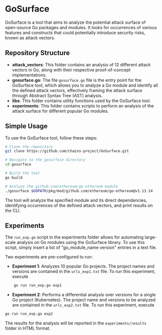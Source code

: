 # GoSurface

GoSurface is a tool that aims to analyze the potential attack surface of open-source Go packages and modules. It looks for occurrences of various features and constructs that could potentially introduce security risks, known as attack vectors.

## Repository Structure

- **attack_vectors**: This folder contains an analysis of 12 different attack vectors in Go, along with their respective proof-of-concept implementations.
- **gosurface.go**: The file `gosurface.go` file is the entry point for the GoSurface tool, which allows you to analyze a Go module and identify all the defined attack vectors, effectively framing the attack surface through Abstract Syntax Tree (AST) analysis.
- **libs**: This folder contains utility functions used by the GoSurface tool.
- **experiments**: This folder contains scripts to perform an analysis of the attack surface for different popular Go modules.

## Simple Usage
To use the GoSurface tool, follow these steps:

```bash
# Clone the repository
git clone https://github.com/chains-project/GoSurface.git

# Navigate to the gosurface directory
cd gosurface

# Build the tool
go build

# Analyze the github.com/ethereum/go-ethereum module
./gosurface $GOPATH/pkg/mod/github.com/ethereum/go-ethereum@v1.13.14

```
The tool will analyze the specified module and its direct dependencies,
identifying occurrences of the defined attack vectors, and print results on the CLI.


## Experiments
The `run_exp.go` script in the experiments folder allows for automating large-scale analysis on Go modules using the GoSurface library. To use this script, simply insert a list of "go_module_name version" entries in a text file.

Two experiments are pre-configured to run:

- **Experiment 1**: Analyzes 10 popular Go projects. The project names and versions are contained in the `urls_exp1.txt` file. To run this experiment, execute 

```bash
    go run run_exp.go exp1
```

- **Experiment 2**: Performs a differential analysis over versions for a single Go project (Kubernetes). The project name and versions to be analyzed are contained in the `urls_exp2.txt` file. To run this experiment, execute 

```bash
go run run_exp.go exp2
```

The results for the analysis will be reported in the `experiments/results` folder in HTML format.
 
